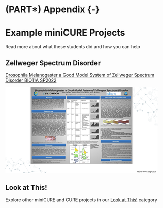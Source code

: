 # (PART\*) Appendix {-}

# Example miniCURE Projects

Read more about what these students did and how you can help

<h2>Zellweger Spectrum Disorder</h2>

[Drosophila Melanogaster a Good Model System of Zellweger Spectrum Disorder BIO11A SP2022](https://help.c-moor.org/t/326)

<img src="example-minicure-projects_files/figure-html//1rWH7VTcPV1juH0E9NI-X6evMIKzgn1MQKlf_CRzT73w_g1f734f625ef_0_0.png" width="480" />

<h2>Look at This!</h2>

Explore other miniCURE and CURE projects in our [Look at This!](https://help.c-moor.org/c/look-at-this/8) category
